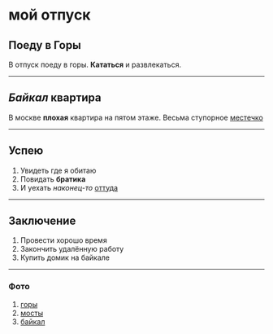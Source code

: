 # мой отпуск

## Поеду в **Горы**
В отпуск поеду в горы. **Кататься** и развлекаться.

---
## **_Байкал_ квартира**
 В москве **плохая** квартира на пятом этаже. Весьма ступорное [местечко](https://yandex.ru/video/preview/11097556690581848394)

---
## Успею 
1. Увидеть где я обитаю
2. Повидать **братика**
3. И уехать _*наконец-то*_ [оттуда](i.webp)

---
## Заключение
1. Провести хорошо время
2. Закончить удалённую работу
3. Купить домик на байкале 
 
---
### Фото
1. [горы](https://yandex.ru/images/search?pos=0&img_url=http%3A%2F%2Fescapemgz.com%2Fwp-content%2Fuploads%2F2019%2F06%2Fk2-eight-thousanders-569024383df78cafda7e2022.jpg&text=%D0%B3%D0%BE%D1%80%D1%8B&lr=47&rpt=simage&source=serp)
2. [мосты](https://yandex.ru/images/search?text=%D0%BC%D0%BE%D1%81%D1%82%D1%8B%20%D0%B1%D0%B0%D0%B9%D0%BA%D0%B0%D0%BB&from=tabbar&pos=1&img_url=http%3A%2F%2Fphotocentra.ru%2Fimages%2Fmain50%2F507998_main.jpg&rpt=simage&lr=47)
3. [байкал](https://yandex.ru/images/search?from=tabbar&text=%D0%B1%D0%B0%D0%B9%D0%BA%D0%B0%D0%BB&pos=0&img_url=http%3A%2F%2Fall-aforizmy.ru%2Fwp-content%2Fuploads%2F2022%2F02%2Fscale_1200-8.jpg&rpt=simage&lr=47)
 
